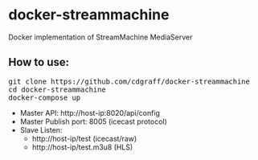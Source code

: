 # docker-streammachine
Docker implementation of StreamMachine MediaServer

How to use:
-----------
<pre>
git clone https://github.com/cdgraff/docker-streammachine
cd docker-streammachine
docker-compose up
</pre>

* Master API: http://host-ip:8020/api/config
* Master Publish port: 8005 (icecast protocol)
* Slave Listen: 
  *  http://host-ip/test (icecast/raw)
  *  http://host-ip/test.m3u8 (HLS)
